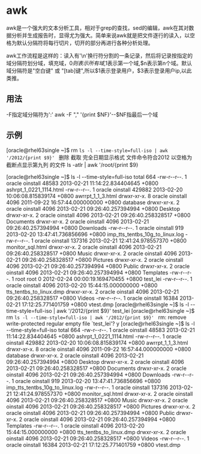 # awk

awk是一个强大的文本分析工具，相对于grep的查找，sed的编辑，awk在其对数据分析并生成报告时，显得尤为强大。简单来说awk就是把文件逐行的读入，以空格为默认分隔符将每行切片，切开的部分再进行各种分析处理。

awk工作流程是这样的：读入有'\n'换行符分割的一条记录，然后将记录按指定的域分隔符划分域，填充域，$0则表示所有域,$1表示第一个域,$n表示第n个域。默认域分隔符是"空白键" 或 "[tab]键",所以$1表示登录用户，$3表示登录用户ip,以此类推。

## 用法

-F指定域分隔符为':'
awk -F "," '{print $NF}'--$NF指最后一个域

## 示例

[oracle@rhel63single ~]$ rm `ls -l --time-style=full-iso | awk '/2012/{print $9}' `
删除 
截取 完全日期显示格式 文件命令符合2012 以空格为截断点显示第九列
的文件
ls -atlr | awk '/root/{print $9}

[oracle@rhel63single ~]$ ls -l --time-style=full-iso 
total 664
-rw-r--r--. 1 oracle oinstall  48583 2013-02-21 11:14:22.834404645 +0800 ashrpt_1_0221_1114.html
-rw-r--r--. 1 oracle oinstall 429882 2013-02-20 10:06:08.815839174 +0800 awrrpt_1_1_3.html
drwxr-xr-x. 8 oracle oinstall   4096 2011-09-22 16:57:44.000000000 +0800 database
drwxr-xr-x. 2 oracle oinstall   4096 2013-02-21 09:26:40.257394994 +0800 Desktop
drwxr-xr-x. 2 oracle oinstall   4096 2013-02-21 09:26:40.258328517 +0800 Documents
drwxr-xr-x. 2 oracle oinstall   4096 2013-02-21 09:26:40.257394994 +0800 Downloads
-rw-r--r--. 1 oracle oinstall    919 2013-02-20 13:47:41.736856696 +0800 imp_tts_tentbs_10g_to_linux.log
-rw-r--r--. 1 oracle oinstall 137316 2013-02-21 12:41:24.978557370 +0800 monitor_sql.html
drwxr-xr-x. 2 oracle oinstall   4096 2013-02-21 09:26:40.258328517 +0800 Music
drwxr-xr-x. 2 oracle oinstall   4096 2013-02-21 09:26:40.258328517 +0800 Pictures
drwxr-xr-x. 2 oracle oinstall   4096 2013-02-21 09:26:40.257394994 +0800 Public
drwxr-xr-x. 2 oracle oinstall   4096 2013-02-21 09:26:40.257394994 +0800 Templates
-rw-r--r--. 1 root   root          0 2012-02-24 00:00:19.169470455 +0800 test_lei
-rw-r--r--. 1 oracle oinstall   4096 2013-02-20 15:44:15.000000000 +0800 tts_tentbs_to_linux.dmp
drwxr-xr-x. 2 oracle oinstall   4096 2013-02-21 09:26:40.258328517 +0800 Videos
-rw-r--r--. 1 oracle oinstall  16384 2013-02-21 17:12:25.771401759 +0800 vtest.dmp
[oracle@rhel63single ~]$ ls -l --time-style=full-iso | awk '/2012/{print $9}'
test_lei
[oracle@rhel63single ~]$ rm `ls -l --time-style=full-iso | awk '/2012/{print $9}' `
rm: remove write-protected regular empty file `test_lei'? y
[oracle@rhel63single ~]$ ls -l --time-style=full-iso 
total 664
-rw-r--r--. 1 oracle oinstall  48583 2013-02-21 11:14:22.834404645 +0800 ashrpt_1_0221_1114.html
-rw-r--r--. 1 oracle oinstall 429882 2013-02-20 10:06:08.815839174 +0800 awrrpt_1_1_3.html
drwxr-xr-x. 8 oracle oinstall   4096 2011-09-22 16:57:44.000000000 +0800 database
drwxr-xr-x. 2 oracle oinstall   4096 2013-02-21 09:26:40.257394994 +0800 Desktop
drwxr-xr-x. 2 oracle oinstall   4096 2013-02-21 09:26:40.258328517 +0800 Documents
drwxr-xr-x. 2 oracle oinstall   4096 2013-02-21 09:26:40.257394994 +0800 Downloads
-rw-r--r--. 1 oracle oinstall    919 2013-02-20 13:47:41.736856696 +0800 imp_tts_tentbs_10g_to_linux.log
-rw-r--r--. 1 oracle oinstall 137316 2013-02-21 12:41:24.978557370 +0800 monitor_sql.html
drwxr-xr-x. 2 oracle oinstall   4096 2013-02-21 09:26:40.258328517 +0800 Music
drwxr-xr-x. 2 oracle oinstall   4096 2013-02-21 09:26:40.258328517 +0800 Pictures
drwxr-xr-x. 2 oracle oinstall   4096 2013-02-21 09:26:40.257394994 +0800 Public
drwxr-xr-x. 2 oracle oinstall   4096 2013-02-21 09:26:40.257394994 +0800 Templates
-rw-r--r--. 1 oracle oinstall   4096 2013-02-20 15:44:15.000000000 +0800 tts_tentbs_to_linux.dmp
drwxr-xr-x. 2 oracle oinstall   4096 2013-02-21 09:26:40.258328517 +0800 Videos
-rw-r--r--. 1 oracle oinstall  16384 2013-02-21 17:12:25.771401759 +0800 vtest.dmp